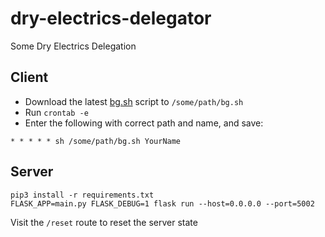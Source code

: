 # dry-electrics-delegator
Some Dry Electrics Delegation

## Client

- Download the latest [bg.sh](https://raw.githubusercontent.com/ryan-brown/dry-electrics-delegator/master/bg.sh) script to `/some/path/bg.sh`
- Run `crontab -e`
- Enter the following with correct path and name, and save:

```
* * * * * sh /some/path/bg.sh YourName
```

## Server
```
pip3 install -r requirements.txt
FLASK_APP=main.py FLASK_DEBUG=1 flask run --host=0.0.0.0 --port=5002
```

Visit the `/reset` route to reset the server state
